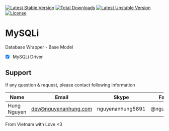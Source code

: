 [![Latest Stable Version](http://poser.pugx.org/nguyenanhung/mysqli/v)](https://packagist.org/packages/nguyenanhung/mysqli) [![Total Downloads](http://poser.pugx.org/nguyenanhung/mysqli/downloads)](https://packagist.org/packages/nguyenanhung/mysqli) [![Latest Unstable Version](http://poser.pugx.org/nguyenanhung/mysqli/v/unstable)](https://packagist.org/packages/nguyenanhung/mysqli) [![License](http://poser.pugx.org/nguyenanhung/mysqli/license)](https://packagist.org/packages/nguyenanhung/mysqli)

# MySQLi

Database Wrapper - Base Model

- [x] MySQLi Driver

## Support

If any question & request, please contact following information

| Name        | Email                | Skype            | Facebook      |
| ----------- | -------------------- | ---------------- | ------------- |
| Hung Nguyen | dev@nguyenanhung.com | nguyenanhung5891 | @nguyenanhung |

From Vietnam with Love <3

